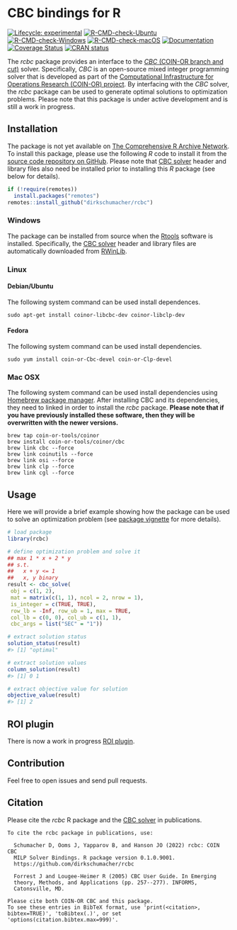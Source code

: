 
<!-- README.md is generated from README.Rmd. Please edit that file -->

# CBC bindings for R

<!-- badges: start -->

[![Lifecycle:
experimental](https://img.shields.io/badge/Lifecycle-experimental-orange.svg)](https://www.tidyverse.org/lifecycle/#experimental)
[![R-CMD-check-Ubuntu](https://img.shields.io/github/actions/workflow/status/dirkschumacher/rcbc/check-ubuntu.yaml?branch=master&label=Ubuntu)](https://github.com/dirkschumacher/rcbc/actions)
[![R-CMD-check-Windows](https://img.shields.io/github/actions/workflow/status/dirkschumacher/rcbc/check-windows.yaml?branch=master&label=Windows)](https://github.com/dirkschumacher/rcbc/actions)
[![R-CMD-check-macOS](https://img.shields.io/github/actions/workflow/status/dirkschumacher/rcbc/check-macos.yaml?branch=master&label=macOS)](https://github.com/dirkschumacher/rcbc/actions)
[![Documentation](https://img.shields.io/github/actions/workflow/status/dirkschumacher/rcbc/documentation.yaml?branch=master&label=Documentation)](https://github.com/dirkschumacher/rcbc/actions)
[![Coverage
Status](https://img.shields.io/codecov/c/github/dirkschumacher/rcbc?label=Coverage)](https://codecov.io/github/dirkschumacher/rcbc?branch=master)
[![CRAN
status](https://www.r-pkg.org/badges/version/rcbc)](https://CRAN.R-project.org/package=rcbc)
<!-- badges: end -->

The *rcbc* package provides an interface to the [*CBC* (COIN-OR branch
and cut)](https://projects.coin-or.org/Cbc) solver. Specifically, *CBC*
is an open-source mixed integer programming solver that is developed as
part of the [Computational Infrastructure for Operations Research
(COIN-OR) project](http://coin-or.org/). By interfacing with the *CBC*
solver, the *rcbc* package can be used to generate optimal solutions to
optimization problems. Please note that this package is under active
development and is still a work in progress.

## Installation

The package is not yet available on [The Comprehensive R Archive
Network](https://cran.r-project.org/). To install this package, please
use the following *R* code to install it from the [source code
repository on GitHub](https://github.com/dirkschumacher/rcbc). Please
note that [CBC solver](https://projects.coin-or.org/Cbc) header and
library files also need be installed prior to installing this *R*
package (see below for details).

``` r
if (!require(remotes))
  install.packages("remotes")
remotes::install_github("dirkschumacher/rcbc")
```

### Windows

The package can be installed from source when the
[Rtools](https://cran.r-project.org/bin/windows/Rtools/) software is
installed. Specifically, the [CBC
solver](https://projects.coin-or.org/Cbc) header and library files are
automatically downloaded from [RWinLib](https://github.com/rwinlib/cbc).

### Linux

#### Debian/Ubuntu

The following system command can be used install dependences.

    sudo apt-get install coinor-libcbc-dev coinor-libclp-dev

#### Fedora

The following system command can be used install dependencies.

    sudo yum install coin-or-Cbc-devel coin-or-Clp-devel

### Mac OSX

The following system command can be used install dependencies using
[Homebrew package manager](https://brew.sh/). After installing CBC and
its dependencies, they need to linked in order to install the *rcbc*
package. **Please note that if you have previously installed these software, then they will be overwritten with the newer versions.**

    brew tap coin-or-tools/coinor
    brew install coin-or-tools/coinor/cbc
    brew link cbc --force
    brew link coinutils --force
    brew link osi --force
    brew link clp --force
    brew link cgl --force

## Usage

Here we will provide a brief example showing how the package can be used
to solve an optimization problem (see [package
vignette](https://dirkschumacher.github.io/rcbc/articles/rcbc.html) for
more details).

``` r
# load package
library(rcbc)

# define optimization problem and solve it
## max 1 * x + 2 * y
## s.t.
##   x + y <= 1
##   x, y binary
result <- cbc_solve(
 obj = c(1, 2),
 mat = matrix(c(1, 1), ncol = 2, nrow = 1),
 is_integer = c(TRUE, TRUE),
 row_lb = -Inf, row_ub = 1, max = TRUE,
 col_lb = c(0, 0), col_ub = c(1, 1),
 cbc_args = list("SEC" = "1"))

# extract solution status
solution_status(result)
#> [1] "optimal"

# extract solution values
column_solution(result)
#> [1] 0 1

# extract objective value for solution
objective_value(result)
#> [1] 2
```

## ROI plugin

There is now a work in progress [ROI
plugin](https://github.com/dirkschumacher/ROI.plugin.cbc).

## Contribution

Feel free to open issues and send pull requests.

## Citation

Please cite the *rcbc* R package and the [CBC
solver](https://projects.coin-or.org/Cbc) in publications.


    To cite the rcbc package in publications, use:

      Schumacher D, Ooms J, Yapparov B, and Hanson JO (2022) rcbc: COIN CBC
      MILP Solver Bindings. R package version 0.1.0.9001.
      https://github.com/dirkschumacher/rcbc

      Forrest J and Lougee-Heimer R (2005) CBC User Guide. In Emerging
      theory, Methods, and Applications (pp. 257--277). INFORMS,
      Catonsville, MD.

    Please cite both COIN-OR CBC and this package.
    To see these entries in BibTeX format, use 'print(<citation>,
    bibtex=TRUE)', 'toBibtex(.)', or set
    'options(citation.bibtex.max=999)'.
